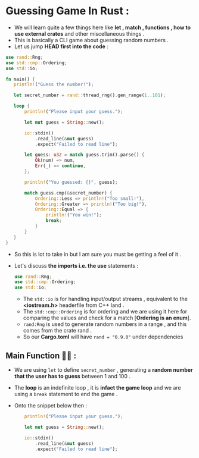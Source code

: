 # Guessing Game In Rust : 

- We will learn quite a few things here like **let , match , functions , how to use external crates** and other miscellaneous things .
- This is basically a CLI game about guessing random numbers .
- Let us jump **HEAD first into the code** :
 ```rust
use rand::Rng;
use std::cmp::Ordering;
use std::io;

fn main() {
    println!("Guess the number!");

    let secret_number = rand::thread_rng().gen_range(1..101);

    loop {
        println!("Please input your guess.");

        let mut guess = String::new();

        io::stdin()
            .read_line(&mut guess)
            .expect("Failed to read line");

        let guess: u32 = match guess.trim().parse() {
            Ok(num) => num,
            Err(_) => continue,
        };

        println!("You guessed: {}", guess);

        match guess.cmp(&secret_number) {
            Ordering::Less => println!("Too small!"),
            Ordering::Greater => println!("Too big!"),
            Ordering::Equal => {
                println!("You win!");
                break;
            }
        }
    }
} 
 ```
- So this is lot to take in but I am sure you must be getting a feel of it .
- Let's discuss **the imports i.e. the use** statements :

  ```rust
  use rand::Rng;
  use std::cmp::Ordering; 
  use std::io;
  ```
  
  - The `std::io` is for handling input/output streams , equivalent to the **<iostream.h>** headerfile from C++ land .
  - The `std::cmp::Ordering` is for ordering and we are using it here for comparing the values and check for a match [**Ordering is an enum**].
  - `rand:Rng` is used to generate random numbers in a range , and this comes from the crate rand . 
  - So our **Cargo.toml** will have `rand = "0.9.0"` under dependencies 
  
## Main Function 🦀🦀 :

- We are using `let` to define `secret_number` , generating a **random number that the user has to guess** between 1 and 100 .

- The **loop** is an indefinite loop , it is **infact the game loop** and we are using a `break` statement to end the game .

- Onto the snippet below then : 

```rust
       println!("Please input your guess.");

       let mut guess = String::new();

       io::stdin()
           .read_line(&mut guess)
           .expect("Failed to read line");


```
